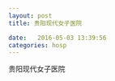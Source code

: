 ```yaml
--- 
layout: post 
title: 贵阳现代女子医院

date:   2016-05-03 13:39:56 
categories: hosp 
--- 
```

   
贵阳现代女子医院
